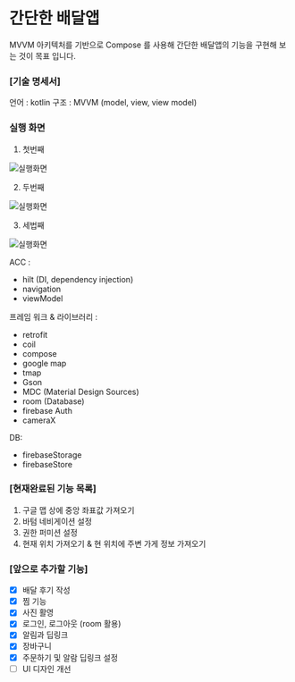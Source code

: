 # 간단한 배달앱

MVVM 아키텍처를 기반으로 Compose 를 사용해 간단한 배달앱의 기능을 구현해 보는 것이 목표 입니다.

### [기술 명세서]

언어 : kotlin 구조 : MVVM (model, view, view model)

### 실행 화면

1. 첫번째

![실행화면](./readmedata/appRun01_scaleDown.gif)

2. 두번째
   
![실행화면](./readmedata/appRun02_scaleDown.gif)

3. 세법째

![실행화면](./readmedata/appRun03_scaleDown.gif)

ACC :

- hilt (DI, dependency injection)
- navigation
- viewModel

프레임 워크 & 라이브러리 :

- retrofit
- coil
- compose
- google map
- tmap
- Gson
- MDC (Material Design Sources)
- room (Database)
- firebase Auth
- cameraX

DB:

- firebaseStorage
- firebaseStore

### [현재완료된 기능 목록]

1. 구글 맵 상에 중앙 좌표값 가져오기
2. 바텀 네비게이션 설정
3. 권한 퍼미션 설정
4. 현재 위치 가져오기 & 현 위치에 주변 가게 정보 가져오기

### [앞으로 추가할 기능]

- [x] 배달 후기 작성
- [x] 찜 기능
- [x] 사진 활영
- [x] 로그인, 로그아웃 (room 활용)
- [x] 알림과 딥링크
- [x] 장바구니
- [x] 주문하기 및 알람 딥링크 설정
- [ ] UI 디자인 개선